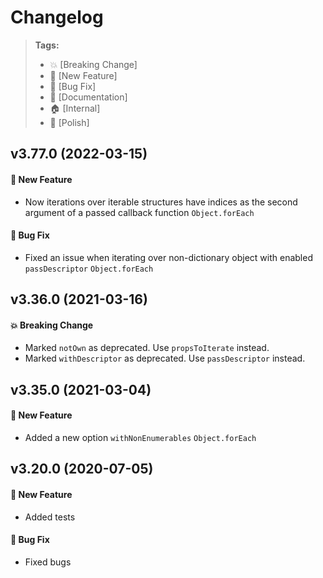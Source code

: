 Changelog
=========

> **Tags:**
> - :boom:       [Breaking Change]
> - :rocket:     [New Feature]
> - :bug:        [Bug Fix]
> - :memo:       [Documentation]
> - :house:      [Internal]
> - :nail_care:  [Polish]

## v3.77.0 (2022-03-15)

#### :rocket: New Feature

* Now iterations over iterable structures have indices as the second argument of a passed callback function `Object.forEach`

#### :bug: Bug Fix

* Fixed an issue when iterating over non-dictionary object with enabled `passDescriptor` `Object.forEach`

## v3.36.0 (2021-03-16)

#### :boom: Breaking Change

* Marked `notOwn` as deprecated. Use `propsToIterate` instead.
* Marked `withDescriptor` as deprecated. Use `passDescriptor` instead.

## v3.35.0 (2021-03-04)

#### :rocket: New Feature

* Added a new option `withNonEnumerables` `Object.forEach`

## v3.20.0 (2020-07-05)

#### :rocket: New Feature

* Added tests

#### :bug: Bug Fix

* Fixed bugs
